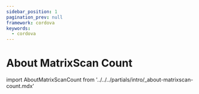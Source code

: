 ```yaml
---
sidebar_position: 1
pagination_prev: null
framework: cordova
keywords:
  - cordova
---
```


# About MatrixScan Count

import AboutMatrixScanCount from '../../../partials/intro/_about-matrixscan-count.mdx'

<AboutMatrixScanCount />
